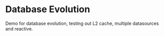 # Database Evolution

Demo for database evolution, testing out L2 cache, multiple datasources and reactive.

